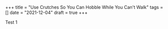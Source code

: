 +++
title = "Use Crutches So You Can Hobble While You Can't Walk"
tags = []
date = "2021-12-04"
draft = true
+++

Test 1
